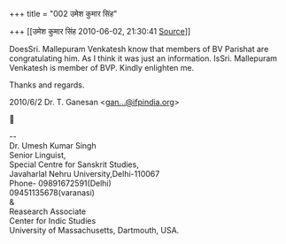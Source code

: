 +++
title = "002 उमेश कुमार सिंह"

+++
[[उमेश कुमार सिंह	2010-06-02, 21:30:41 [Source](https://groups.google.com/g/bvparishat/c/ZExFLYFOhwQ)]]



DoesSri. Mallepuram Venkatesh know that members of BV Parishat are congratulating him. As I think it was just an information. IsSri. Mallepuram Venkatesh is member of BVP. Kindly enlighten me.

Thanks and regards.  
  

2010/6/2 Dr. T. Ganesan \<[gan...@ifpindia.org]()\>



  
  
  
--  
Dr. Umesh Kumar Singh  
Senior Linguist,  
Special Centre for Sanskrit Studies,  
Javaharlal Nehru University,Delhi-110067  
Phone- 09891672591(Delhi)  
   09451135678(varanasi)  
&  
Reasearch Associate  
Center for Indic Studies  
University of Massachusetts, Dartmouth, USA.  
  
  
  
  

